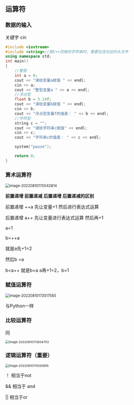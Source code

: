 ## 运算符

### 数据的输入

关键字 cin

```C++
#include <iostream>
#include <string>//用C++风格的字符串时，需要包含对应的头文件
using namespace std;
int main()
{
	//整型
	int a = 0;
	cout << "请给变量a赋值 " << endl;
	cin >> a;
	cout << "整型变量a " << a << endl;
	//浮点型
	float b = 3.14f;
	cout << "请给变量b赋值 " << endl;
	cin >> b;
	cout << "浮点型变量f的值是： " << b << endl;
	//字符型
	string c = "";
	cout << "请给字符串c赋值" << endl;
	cin >> c;
	cout << "字符串c的值是： " << c << endl;

	system("pause");

	return 0;
}
```

### 算术运算符

<img src="../../assets/image-20220810170042814.png" alt="image-20220810170042814" style="zoom:80%;" />

**前置递增 前置递减 后置递增 后置递减的区别**

前置递增 ++a 先让变量+1 然后进行表达式运算

后置递增 a++ 先让变量进行表达式运算 然后再+1

a=1

b=++a

就是a先+1=2

然后b =a



b=a++ 就是b=a a再+1=2，b=1

### 赋值运算符

<img src="../../assets/image-20220810173517585.png" alt="image-20220810173517585" style="zoom:80%;" />

与Python一样

### 比较运算符 

同

<img src="../../assets/image-20220810173634753.png" alt="image-20220810173634753" style="zoom:67%;" />

### 逻辑运算符（重要）

<img src="../../assets/image-20220810174555895.png" alt="image-20220810174555895" style="zoom:67%;" />

！ 相当于not

&& 相当于 and

|| 相当于or